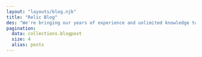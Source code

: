 ```yaml
---
layout: "layouts/blog.njk"
title: "Relic Blog"
des: "We're bringing our years of experience and unlimited knowledge to Miami and to the world."
pagination:
  data: collections.blogpost
  size: 4
  alias: posts
---
```


